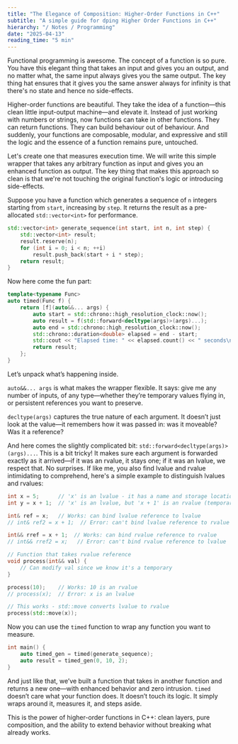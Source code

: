 ```yaml
---
title: "The Elegance of Composition: Higher-Order Functions in C++"
subtitle: "A simple guide for dping Higher Order Functions in C++"
hierarchy: "/ Notes / Programming"
date: "2025-04-13"
reading_time: "5 min"
---
```


Functional programming is awesome. The concept of a function is so pure. You have this elegant thing that takes an input and gives you an output, and no matter what, the same input always gives you the same output. The key thing hat ensures that it gives you the same answer always for infinity is that there's no state and hence no side-effects.

Higher-order functions are beautiful. They take the idea of a function—this clean little input-output machine—and elevate it. Instead of just working with numbers or strings, now functions can take in other functions. They can return functions. They can build behaviour out of behaviour. And suddenly, your functions are composable, modular, and expressive and still the logic and the essence of a function remains pure, untouched.

Let's create one that measures execution time. We will write this simple wrapper that takes any arbitrary function as input and gives you an enhanced function as output. The key thing that makes this approach so clean is that we're not touching the original function's logic or introducing side-effects.

Suppose you have a function which generates a sequence of `n` integers starting from `start`, increasing by `step`. It returns the result as a pre-allocated `std::vector<int>` for performance.

```cpp
std::vector<int> generate_sequence(int start, int n, int step) {
    std::vector<int> result;
    result.reserve(n);
    for (int i = 0; i < n; ++i)
        result.push_back(start + i * step);
    return result;
}
```

Now here come the fun part:

```cpp
template<typename Func>
auto timed(Func f) {
    return [f](auto&&... args) {
        auto start = std::chrono::high_resolution_clock::now();
        auto result = f(std::forward<decltype(args)>(args)...);
        auto end = std::chrono::high_resolution_clock::now();
        std::chrono::duration<double> elapsed = end - start;
        std::cout << "Elapsed time: " << elapsed.count() << " seconds\n";
        return result;
    };
}
```


Let’s unpack what’s happening inside.

`auto&&... args` is what makes the wrapper flexible. It says: give me any number of inputs, of any type—whether they’re temporary values flying in, or persistent references you want to preserve.

`decltype(args)` captures the true nature of each argument. It doesn’t just look at the value—it remembers how it was passed in: was it moveable? Was it a reference?

And here comes the slightly complicated bit: `std::forward<decltype(args)>(args)...`. This is a bit tricky! It makes sure each argument is forwarded exactly as it arrived—if it was an rvalue, it stays one; if it was an lvalue, we respect that. No surprises. If like me, you also find lvalue and rvalue intimidating to comprehend, here's a simple example to distinguish lvalues and rvalues:

```cpp
int x = 5;      // 'x' is an lvalue - it has a name and storage location
int y = x + 1;  // 'x' is an lvalue, but 'x + 1' is an rvalue (temporary result)

int& ref = x;   // Works: can bind lvalue reference to lvalue
// int& ref2 = x + 1;  // Error: can't bind lvalue reference to rvalue

int&& rref = x + 1;  // Works: can bind rvalue reference to rvalue
// int&& rref2 = x;   // Error: can't bind rvalue reference to lvalue

// Function that takes rvalue reference
void process(int&& val) { 
    // Can modify val since we know it's a temporary
}

process(10);    // Works: 10 is an rvalue
// process(x);  // Error: x is an lvalue

// This works - std::move converts lvalue to rvalue
process(std::move(x));
```

Now you can use the `timed` function to wrap any function you want to measure. 


```cpp
int main() {
    auto timed_gen = timed(generate_sequence);
    auto result = timed_gen(0, 10, 2);
}

```

And just like that, we’ve built a function that takes in another function and returns a new one—with enhanced behavior and zero intrusion. `timed` doesn’t care what your function does. It doesn’t touch its logic. It simply wraps around it, measures it, and steps aside.  

This is the power of higher-order functions in C++: clean layers, pure composition, and the ability to extend behavior without breaking what already works.